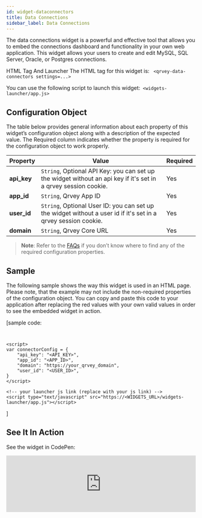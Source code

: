 ```yaml
---
id: widget-dataconnectors
title: Data Connections
sidebar_label: Data Connections
---
```

<div style={{textAlign: "justify"}}>

The data connections widget is a powerful and effective tool that allows you to embed the connections dashboard and functionality in your own web application. This widget allows your users to create and edit MySQL, SQL Server, Oracle, or Postgres connections.

HTML Tag And Launcher
The HTML tag for this widget is: ```
<qrvey-data-connectors settings=...>```

You can use the following script to launch this widget:```
<widgets-launcher/app.js>```


## Configuration Object
The table below provides general information about each property of this widget’s configuration object along with a description of the expected value. The Required column indicates whether the property is required for the configuration object to work properly.

| **Property** | **Value** |  **Required** |
| --- | --- | --- |
| **api_key**| `String`, Optional API Key: you can set up the widget without an api key if it's set in a qrvey session cookie. | Yes
| **app_id** | `String`, Qrvey App ID | Yes
| **user_id** | `String`, Optional User ID: you can set up the widget without a user id if it's set in a qrvey session cookie.| Yes
| **domain** | `String`, Qrvey Core URL| Yes

> **Note**: Refer to the <a href="/docs/faqs/faqs-intro/"> FAQs</a> if you don’t know where to find any of the required configuration properties. 


## Sample
The following sample shows the way this widget is used in an HTML page. Please note, that the example may not include the non-required properties of the configuration object. 
You can copy and paste this code to your application after replacing the red values with your own valid values in order to see the embedded widget in action.

[sample code:
```<qrvey-data-connectors settings="connectorConfig"></qrvey-data-connectors>


<script>
var connectorConfig = {
    "api_key": "<API_KEY>",
    "app_id": "<APP_ID>",
    "domain": "https://your_qrvey_domain",
    "user_id": "<USER_ID>",
}
</script>

<!-- your launcher js link (replace with your js link) -->
<script type="text/javascript" src="https://<WIDGETS_URL>/widgets-launcher/app.js"></script>
```
]

## See It In Action
See the widget in CodePen:

<iframe
  allowFullScreen
  className="cp_embed_iframe "
  frameBorder={0}
  height={838}
  width="100%"
  name="cp_embed_1"
  scrolling="no"
  src="https://codepen.io/qrveysamples/embed/9b847a00506803f5a6074363456adae6?height=838&theme-id=light&default-tab=result&user=qrveysamples&slug-hash=9b847a00506803f5a6074363456adae6&pen-title=Sample-%20Qrvey%20Data%20Connections&name=cp_embed_1"
  style={{ width: "100%", overflow: "hidden", display: "block" }}
  title="Sample- Qrvey Data Connections"
  loading="lazy"
  id="cp_embed_9b847a00506803f5a6074363456adae6"
/>





</div>